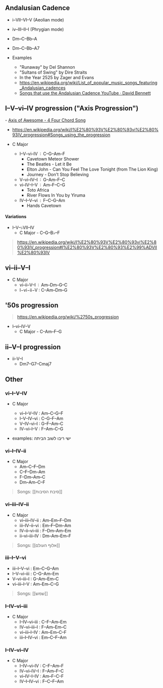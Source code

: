 
## Andalusian Cadence

- i–VII–VI–V (Aeolian mode)
- iv–III–II–I (Phrygian mode)
- Dm–C–Bb–A
- Dm–C–Bb–A7

- Examples
    - "Runaway" by Del Shannon
    - "Sultans of Swing" by Dire Straits
    - In the Year 2525 by Zager and Evans
    - https://en.wikipedia.org/wiki/List_of_popular_music_songs_featuring_Andalusian_cadences
    - [Songs that use the Andalusian Cadence YouTube · David Bennett](https://www.youtube.com/watch?v=_g9r-zRcxI0)

## I–V–vi–IV progression ("Axis Progression")

- [Axis of Awesome - 4 Four Chord Song](https://www.youtube.com/watch?v=5pidokakU4I)
- https://en.wikipedia.org/wiki/I%E2%80%93V%E2%80%93vi%E2%80%93IV_progression#Songs_using_the_progression

- C Major
    - I–V–vi–IV : C–G–Am–F
        - Cavetown Meteor Shower
        - The Beatles - Let it Be
		- Elton John - Can You Feel The Love Tonight (from The Lion King)
		- Journey - Don't Stop Believing
    - V–vi–IV–I : G–Am–F–C
    - vi–IV–I–V : Am–F–C–G
	    - Toto Africa
	    - River Flows In You by Yiruma
    - IV–I–V–vi : F–C–G–Am
        - Hands Cavetown

#### Variations

- I–V–♭VII–IV
    - C Major - C–G–B♭–F

> https://en.wikipedia.org/wiki/I%E2%80%93V%E2%80%93vi%E2%80%93IV_progression#I%E2%80%93V%E2%80%93%E2%99%ADVII%E2%80%93IV


## vi–ii–V–I

- C Major
    - vi–ii–V–I : Am–Dm–G–C
    - I−vi−ii−V : C–Am–Dm–G

## '50s progression

> https://en.wikipedia.org/wiki/%2750s_progression

- I–vi–IV–V
    - C Major - C–Am–F–G


## ii–V–I progression

- ii–V–I
    - Dm7–G7–Cmaj7 

## Other

### vi–I–V–IV 

- C Major
	- vi–I–V–IV : Am–C–G–F 
	- I–V–IV–vi : C–G–F–Am
	- V–IV–vi–I : G–F–Am–C
	- IV–vi–I–V : F–Am–C–G


- examples: ישי ריבו לשוב הביתה

### vi–I–IV–ii 

- C Major
	- Am–C–F–Dm
	- C–F–Dm–Am
	- F–Dm–Am–C
	- Dm–Am–C–F 

> Songs: [[סיבת הסיבות]]

### vi–iii–IV–ii

- C Major
	- vi–iii–IV–ii : Am–Em–F–Dm
	- iii–IV–ii–vi : Em–F–Dm–Am
	- IV–ii–vi–iii : F–Dm–Am–Em
	- ii–vi–iii–IV : Dm–Am–Em–F

> Songs: [[אלוף העולם]]

### iii–I–V–vi

- iii–I–V–vi : Em–C–G–Am
- I–V–vi–iii : C–G–Am–Em
- V–vi–iii–I : G–Am–Em–C
- vi–iii–I–V : Am–Em–C–G

> Songs: [[שמש]]


### I–IV–vi–iii

- C Major
	- I–IV–vi–iii : C–F–Am–Em
	- IV–vi–iii–I : F–Am–Em–C
	- vi–iii–I–IV : Am–Em–C–F
	- iii–I–IV–vi : Em–C–F–Am

### I–IV–vi–IV

- C Major
	- I–IV–vi–IV : C–F–Am–F
	- IV–vi–IV–I : F–Am–F–C
	- vi–IV–I–IV : Am–F–C–F
	- IV–I–IV–vi : F–C–F–Am




